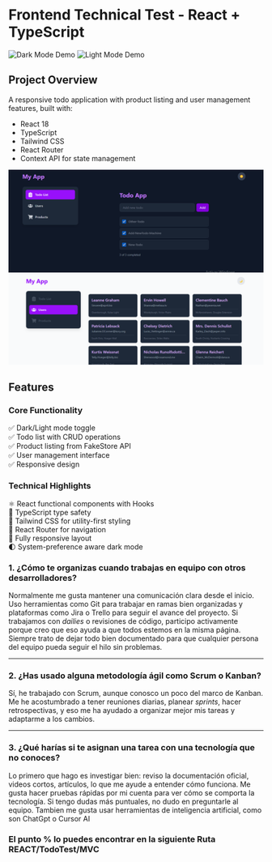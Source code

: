 # Frontend Technical Test - React + TypeScript

![Dark Mode Demo](demo-dark.gif) ![Light Mode Demo](demo-light.gif)

## Project Overview

A responsive todo application with product listing and user management features, built with:

- React 18
- TypeScript
- Tailwind CSS
- React Router
- Context API for state management

![alt text](image.png)
![alt text](image-1.png)
## Features

### Core Functionality
✅ Dark/Light mode toggle  
✅ Todo list with CRUD operations  
✅ Product listing from FakeStore API  
✅ User management interface  
✅ Responsive design  

### Technical Highlights
⚛️ React functional components with Hooks  
🔷 TypeScript type safety  
🎨 Tailwind CSS for utility-first styling  
🔗 React Router for navigation  
📱 Fully responsive layout  
🌓 System-preference aware dark mode  

### 1. ¿Cómo te organizas cuando trabajas en equipo con otros desarrolladores?

Normalmente me gusta mantener una comunicación clara desde el inicio. Uso herramientas como Git para trabajar en ramas bien organizadas y plataformas como Jira o Trello para seguir el avance del proyecto. Si trabajamos con *dailies* o revisiones de código, participo activamente porque creo que eso ayuda a que todos estemos en la misma página. Siempre trato de dejar todo bien documentado para que cualquier persona del equipo pueda seguir el hilo sin problemas.

---

### 2. ¿Has usado alguna metodología ágil como Scrum o Kanban?

Sí, he trabajado con Scrum, aunque conosco un poco del marco de Kanban. Me he acostumbrado a tener reuniones diarias, planear *sprints*, hacer retrospectivas, y eso me ha ayudado a organizar mejor mis tareas y adaptarme a los cambios. 

---

### 3. ¿Qué harías si te asignan una tarea con una tecnología que no conoces?

Lo primero que hago es investigar bien: reviso la documentación oficial, videos cortos, artículos, lo que me ayude a entender cómo funciona. Me gusta hacer pruebas rápidas por mi cuenta para ver cómo se comporta la tecnología. Si tengo dudas más puntuales, no dudo en preguntarle al equipo. Tambien me gusta usar herramientas de inteligencia artificial, como son ChatGpt o Cursor AI

### El punto % lo puedes encontrar en la siguiente Ruta REACT/TodoTest/MVC